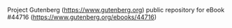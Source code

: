 Project Gutenberg (https://www.gutenberg.org) public repository for eBook #44716 (https://www.gutenberg.org/ebooks/44716)
